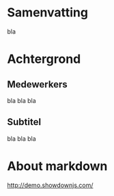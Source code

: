 # Samenvatting
bla
# Achtergrond
## Medewerkers
bla bla bla
## Subtitel
bla bla bla

# About markdown
http://demo.showdownjs.com/
